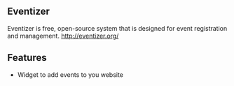 
<h2>Eventizer</h2>

Eventizer is free, open-source system that is designed for event registration and management. <a href="http://eventizer.org">http://eventizer.org/</a>

<h2>Features</h2>
<ul>
	<li>Widget to add events to you website</li>
</ul>  


